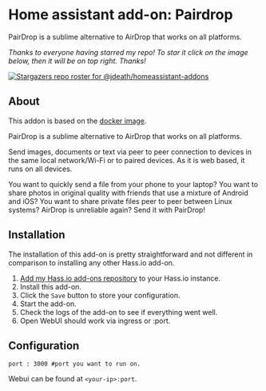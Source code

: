 # Home assistant add-on: Pairdrop

PairDrop is a sublime alternative to AirDrop that works on all platforms. 


_Thanks to everyone having starred my repo! To star it click on the image below, then it will be on top right. Thanks!_

[![Stargazers repo roster for @jdeath/homeassistant-addons](https://reporoster.com/stars/jdeath/homeassistant-addons)](https://github.com/jdeath/homeassistant-addons/stargazers)

## About

This addon is based on the [docker image](https://github.com/schlagmichdoch/PairDrop).

PairDrop is a sublime alternative to AirDrop that works on all platforms.

Send images, documents or text via peer to peer connection to devices in the same local network/Wi-Fi or to paired devices. As it is web based, it runs on all devices.

You want to quickly send a file from your phone to your laptop?
You want to share photos in original quality with friends that use a mixture of Android and iOS?
You want to share private files peer to peer between Linux systems?
AirDrop is unreliable again?
Send it with PairDrop!

## Installation

The installation of this add-on is pretty straightforward and not different in
comparison to installing any other Hass.io add-on.

1. [Add my Hass.io add-ons repository][repository] to your Hass.io instance.
1. Install this add-on.
1. Click the `Save` button to store your configuration.
1. Start the add-on.
1. Check the logs of the add-on to see if everything went well.
1. Open WebUI should work via ingress or <your-ip>:port.

## Configuration

```
port : 3000 #port you want to run on.
```

Webui can be found at `<your-ip>:port`.

[repository]: https://github.com/jdeath/homeassistant-addons
